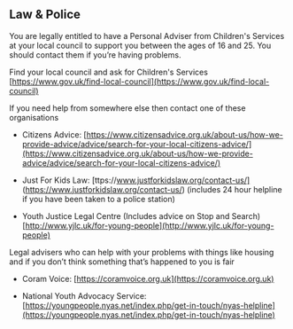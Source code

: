 ## Law & Police

You are legally entitled to have a Personal Adviser from Children's Services at your local council to support you between the ages of 16 and 25. You should contact them if you’re having problems.

Find your local council and ask for Children's Services
[https://www.gov.uk/find-local-council](https://www.gov.uk/find-local-council)

If you need help from somewhere else then contact one of these organisations

* Citizens Advice: [https://www.citizensadvice.org.uk/about-us/how-we-provide-advice/advice/search-for-your-local-citizens-advice/](https://www.citizensadvice.org.uk/about-us/how-we-provide-advice/advice/search-for-your-local-citizens-advice/)

* Just For Kids Law: [ttps://www.justforkidslaw.org/contact-us/] (https://www.justforkidslaw.org/contact-us/)
(includes 24 hour helpline if you have been taken to a police station)

* Youth Justice Legal Centre (Includes advice on Stop and Search)
[http://www.yjlc.uk/for-young-people](http://www.yjlc.uk/for-young-people)

Legal advisers who can help with your problems with things like 
housing and if you don’t think something that’s happened to you is fair

* Coram Voice: [https://coramvoice.org.uk](https://coramvoice.org.uk)

* National Youth Advocacy Service: 
[https://youngpeople.nyas.net/index.php/get-in-touch/nyas-helpline](https://youngpeople.nyas.net/index.php/get-in-touch/nyas-helpline)
